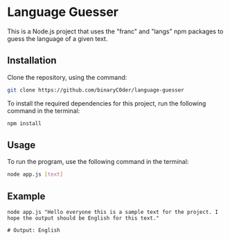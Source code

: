 # Language Guesser
This is a Node.js project that uses the "franc" and "langs" npm packages to guess the language of a given text.
## Installation
 Clone the repository, using the command:
 ```bash
git clone https://github.com/binaryC0der/language-guesser
 ``` 
 To install the required dependencies for this project, run the following command in the terminal:

```bash
npm install 
```
## Usage
To run the program, use the following command in the terminal:

```bash
node app.js [text]
```
## Example
```
node app.js "Hello everyone this is a sample text for the project. I hope the output should be English for this text."

# Output: English
```

